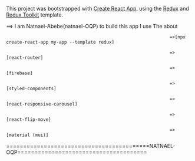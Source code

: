 This project was bootstrapped with [Create React App](https://github.com/facebook/create-react-app), using the [Redux](https://redux.js.org/) and [Redux Toolkit](https://redux-toolkit.js.org/) template.

==> I am Natnael-Abebe(natnael-OQP) to build this app I use The about 

                                                                  =>[npx create-react-app my-app --template redux] 
                                                                  
                                                                  =>[react-router] 
                                                                  
                                                                  =>[firebase] 
                                                                  
                                                                  =>[styled-components] 
                                                                  
                                                                  =>[react-responsive-carousel] 
                                                                  
                                                                  =>[react-flip-move] 
                                                                  
                                                                  =>[material (mui)]




==========================================NATNAEL-OQP======================================
